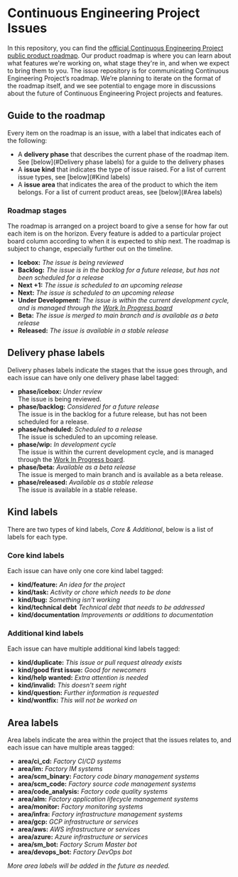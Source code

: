 # Continuous Engineering Project Issues
In this repository, you can find the [official Continuous Engineering Project public product roadmap][RoadmapBoard]. Our product roadmap is where you can learn about what features we're working on, what stage they're in, and when we expect to bring them to you. The issue repository is for communicating Continuous Engineering Project’s roadmap. We’re planning to iterate on the format of the roadmap itself, and we see potential to engage more in discussions about the future of Continuous Engineering Project projects and features.


## Guide to the roadmap
Every item on the roadmap is an issue, with a label that indicates each of the following:

- A **delivery phase** that describes the current phase of the roadmap item. See [below](#Delivery phase labels) for a guide to the delivery phases
- A **issue kind** that indicates the type of issue raised. For a list of current issue types, see [below](#Kind labels)
- A **issue area** that indicates the area of the product to which the item belongs. For a list of current product areas, see [below](#Area labels)

### Roadmap stages
The roadmap is arranged on a project board to give a sense for how far out each item is on the horizon. Every feature is added to a particular project board column according to when it is expected to ship next. The roadmap is subject to change, especially further out on the timeline. 

- **Icebox:** *The issue is being reviewed*
- **Backlog:** *The issue is in the backlog for a future release, but has not been scheduled for a release*
- **Next +1:** *The issue is scheduled to an upcoming release*
- **Next:** *The issue is scheduled to an upcoming release*
- **Under Development:** *The issue is within the current development cycle, and is managed through the [Work In Progress board](https://github.com/ContinuousEngineeringProject/issues/projects/4)*
- **Beta:** *The issue is merged to main branch and is available as a beta release*
- **Released:** *The issue is available in a stable release*


## Delivery phase labels
Delivery phases labels indicate the stages that the issue goes through, and each issue can have only one delivery phase label tagged:

- **phase/icebox:** *Under review*\
  The issue is being reviewed.
- **phase/backlog:** *Considered for a future release*\
  The issue is in the backlog for a future release, but has not been scheduled for a release.
- **phase/scheduled:** *Scheduled to a release*\
  The issue is scheduled to an upcoming release.
- **phase/wip:** *In development cycle*\
  The issue is within the current development cycle, and is managed through the [Work In Progress board][WipBoard].
- **phase/beta:** *Available as a beta release*\
  The issue is merged to main branch and is available as a beta release.
- **phase/released:** *Available as a stable release*\
  The issue is available in a stable release.

## Kind labels
There are two types of kind labels, _Core & Additional_, below is a list of labels for each type.

### Core kind labels
Each issue can have only one core kind label tagged:

- **kind/feature:** *An idea for the project*
- **kind/task:** *Activity or chore which needs to be done*
- **kind/bug:** *Something isn't working*
- **kind/technical debt** *Technical debt that needs to be addressed*
- **kind/documentation** *Improvements or additions to documentation*

### Additional kind labels
Each issue can have multiple additional kind labels tagged:

- **kind/duplicate:** *This issue or pull request already exists*
- **kind/good first issue:** *Good for newcomers*
- **kind/help wanted:** *Extra attention is needed*
- **kind/invalid:** *This doesn't seem right*
- **kind/question:** *Further information is requested*
- **kind/wontfix:** *This will not be worked on*


## Area labels
Area labels indicate the area within the project that the issues relates to, and each issue can have multiple areas tagged:

- **area/ci_cd:** *Factory CI/CD systems*
- **area/im:** *Factory IM systems*
- **area/scm_binary:** *Factory code binary management systems*
- **area/scm_code:** *Factory source code management systems*
- **area/code_analysis:** *Factory code quality systems*
- **area/alm:** *Factory application lifecycle management systems*
- **area/monitor:** *Factory monitoring systems*
- **area/infra:** *Factory infrastructure management systems*
- **area/gcp:** *GCP infrastructure or services*
- **area/aws:** *AWS infrastructure or services*
- **area/azure:** *Azure infrastructure or services*
- **area/sm_bot:** *Factory Scrum Master bot*
- **area/devops_bot:** *Factory DevOps bot*

_More area labels will be added in the future as needed._


[RoadmapBoard]: https://github.com/ContinuousEngineeringProject/issues/projects/1
[WipBoard]: https://github.com/ContinuousEngineeringProject/issues/projects/4

